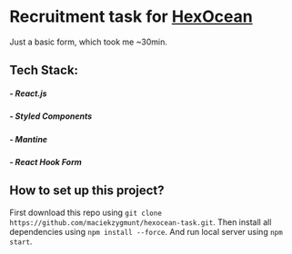 # Recruitment task for [HexOcean](https://www.linkedin.com/company/hexocean)

Just a basic form, which took me ~30min.

## Tech Stack:

##### - React.js

##### - Styled Components

##### - Mantine

##### - React Hook Form

## How to set up this project?

First download this repo using `git clone https://github.com/maciekzygmunt/hexocean-task.git`. Then
install all dependencies using `npm install --force`. And run local server using `npm start`.
